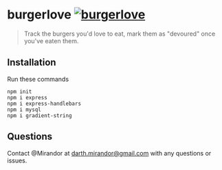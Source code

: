 # burgerlove [![burgerlove](https://img.shields.io/badge/GitHub-Mirandor-black?logo=github&style=flat-square)](https://github.com/Mirandor/burgerlove)
 > Track the burgers you'd love to eat, mark them as "devoured" once you've eaten them.

## Installation
Run these commands
```
npm init
npm i express
npm i express-handlebars
npm i mysql
npm i gradient-string
```

## Questions

Contact @Mirandor at <darth.mirandor@gmail.com> with any questions or issues.